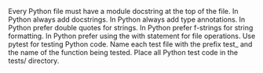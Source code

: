 Every Python file must have a module docstring at the top of the file.
In Python always add docstrings.
In Python always add type annotations.
In Python prefer double quotes for strings.
In Python prefer f-strings for string formatting.
In Python prefer using the with statement for file operations.
Use pytest for testing Python code.
Name each test file with the prefix test_ and the name of the function being tested.
Place all Python test code in the tests/ directory.

